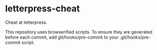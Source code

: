 letterpress-cheat
=================

Cheat at letterpress. 

This repository uses browserified scripts. To ensure they are generated before each commit, add
git/hooks/pre-commit to your .git/hooks/pre-commit script.
